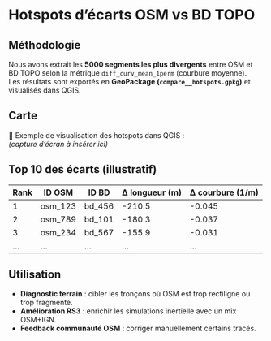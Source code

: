 # Hotspots d’écarts OSM vs BD TOPO

## Méthodologie

Nous avons extrait les **5000 segments les plus divergents** entre OSM et BD TOPO selon la métrique `diff_curv_mean_1perm` (courbure moyenne).  
Les résultats sont exportés en **GeoPackage (`compare__hotspots.gpkg`)** et visualisés dans QGIS.

## Carte

📍 Exemple de visualisation des hotspots dans QGIS :  
*(capture d’écran à insérer ici)*

## Top 10 des écarts (illustratif)

| Rank | ID OSM | ID BD | Δ longueur (m) | Δ courbure (1/m) |
|------|--------|-------|----------------|------------------|
| 1    | osm_123 | bd_456 | -210.5 | -0.045 |
| 2    | osm_789 | bd_101 | -180.3 | -0.037 |
| 3    | osm_234 | bd_567 | -155.9 | -0.031 |
| …    | …       | …     | …              | …                |

## Utilisation

- **Diagnostic terrain** : cibler les tronçons où OSM est trop rectiligne ou trop fragmenté.  
- **Amélioration RS3** : enrichir les simulations inertielle avec un mix OSM+IGN.  
- **Feedback communauté OSM** : corriger manuellement certains tracés.  